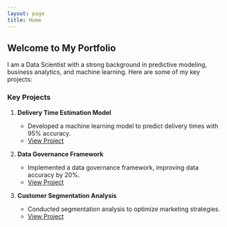 ```yaml
---
layout: page
title: Home
---
```


## Welcome to My Portfolio

I am a Data Scientist with a strong background in predictive modeling, business analytics, and machine learning. Here are some of my key projects:

### Key Projects
1. **Delivery Time Estimation Model**
   - Developed a machine learning model to predict delivery times with 95% accuracy.
   - [View Project](./works/delivery-time-estimation.md)

2. **Data Governance Framework**
   - Implemented a data governance framework, improving data accuracy by 20%.
   - [View Project](./works/data-governance-framework.md)

3. **Customer Segmentation Analysis**
   - Conducted segmentation analysis to optimize marketing strategies.
   - [View Project](./works/customer-segmentation.md)